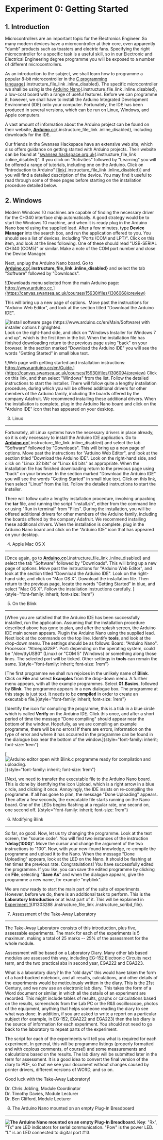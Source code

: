 # Experiment 0: Getting Started

## 1. Introduction

Microcontrollers are an important topic for the Electronics Engineer. So
many modern devices have a microcontroller at their core, even
apparently "dumb" products such as toasters and electric fans.
Specifying the right microcontroller for a specific task is a useful
skill, so in our Electronic and Electrical Engineering degree programme
you will be exposed to a number of different microcontrollers.

As an introduction to the subject, we shall learn how to programme a
popular 8-bit microcontroller in the [C programming
language](<https://en.wikipedia.org/wiki/C_(programming_language)>){.instructure_file_link
.inline_disabled}. The specific microcontroller we shall be using is the
[Arduino
Nano](https://www.arduino.cc/en/pmwiki.php?n=Main/ArduinoBoardNano){.instructure_file_link
.inline_disabled}, a low-cost board with a range of useful features.
Before we can programme it, however, we shall have to install the
Arduino Integrated Development Environment (IDE) onto your computer.
Fortunately, the IDE has been produced in several versions, which can be
run on Linux, Windows, and Apple computers.

A vast amount of information about the Arduino project can be found on
their website,
[**Arduino**.cc](https://www.arduino.cc/){.instructure_file_link
.inline_disabled}, including downloads for the IDE.

Our friends in the Swansea Hackspace have an extensive web site, which
also offers guidance on getting started with Arduino projects. Their
website can be found at
"[swansea.hackspace.org.uk](https://swansea.hackspace.org.uk){.instructure_file_link
.inline_disabled}". If you click on "Activities" followed by "Learning"
you will be offered a range of tutorials, including one on the Arduino.
Click on "Introduction to Arduino"
\[[link](http://swansea.hackspace.org.uk/Tutorials/ArduinoIntro){.instructure_file_link
.inline_disabled}\] and you will find a detailed description of the
device. You may find it useful to read through some of these pages
before starting on the installation procedure detailed below.

## 2. Windows

Modern Windows 10 machines are capable of finding the necessary driver
for the CH340 interface chip automatically. A good strategy would be to
start the Windows 10 machine, and when it is ready plug in the Arduino
Nano board using the supplied lead. After a few minutes, type **Device
Manager** into the search box, and run the application offered to you.
You should see a list of devices, including "Ports (COM and LPT)". Click
on this item, and look at the lines following. One of these should read
"USB-SERIAL CH340 (COM5)" or similar. Make a note of the COM port number
and close the Device Manager.

Next, unplug the Arduino Nano board. Go to
**[Arduino.cc](https://arduino.cc){.instructure_file_link
.inline_disabled}** and select the tab "Software" followed by
"Downloads".

![Downloads menu selected from the main Arduino page:
https://www.arduino.cc.](https://canvas.swansea.ac.uk/courses/15930/files/1306068/preview)

This will bring up a new page of options.  Move past the instructions
for "Arduino Web Editor", and look at the section titled "Download the
Arduino IDE".

![Install software page (https://www.arduino.cc/en/Main/Software) with
installer options
highlighted.](https://canvas.swansea.ac.uk/courses/15930/files/1306083/preview)
Look on the right-hand side, and click on "Windows Installer for Windows
7 and up", which is the first item in the list. When the installation
file has finished downloading return to the previous page using "back"
on your browser. In the section marked "Download the Arduino IDE" you
will see the words "Getting Started" in small blue text.

![Web page with getting started and installation instructions:
https://www.arduino.cc/en/Guide.](https://canvas.swansea.ac.uk/courses/15930/files/1306094/preview)
Click on this link, and then select "Windows" from the list. Follow the
detailed instructions to start the installer. There will follow quite a
lengthy installation procedure, during which you will be offered
additional drivers for other members of the Arduino family, including
the boards offered by the company Adafruit. We recommend installing
these additional drivers. When the installation is complete, plug in the
Arduino Nano board and click on the "Arduino IDE" icon that has appeared
on your desktop.

3. Linux

---

Fortunately, all Linux systems have the necessary drivers in place
already, so it is only necessary to install the Arduino IDE application.
Go to [**Arduino.cc**](https://arduino.cc){.instructure_file_link
.inline_disabled} and select the tab "Software" followed by "Downloads".
This will bring up a new page of options. Move past the instructions for
"Arduino Web Editor", and look at the section titled "Download the
Arduino IDE". Look on the right-hand side, and click on "Linux 32 bits"
or "Linux 64 bits" as appropriate. When the installation file has
finished downloading return to the previous page using "back" on your
browser. In the section marked "Download the Arduino IDE" you will see
the words "Getting Started" in small blue text. Click on this link, then
select "Linux" from the list. Follow the detailed instructions to start
the installer.

There will follow quite a lengthy installation procedure, involving
unpacking the **tar** file, and running the script "install.sh", either
from the command line or using "Run in terminal" from "Files". During
the installation, you will be offered additional drivers for other
members of the Arduino family, including the boards offered by the
company Adafruit. We recommend installing these additional drivers. When
the installation is complete, plug in the Arduino Nano board and click
on the "Arduino IDE" icon that has appeared on your desktop.

4. Apple Mac OS X

---

[Once again, go to
[**Arduino.cc**](https://arduino.cc){.instructure_file_link
.inline_disabled} and select the tab "Software" followed by "Downloads".
This will bring up a new page of options. Move past the instructions for
"Arduino Web Editor", and look at the section titled "Download the
Arduino IDE". Look on the right-hand side, and click on "Mac OS X".
Download the installation file. Then return to the previous page, locate
the words "Getting Started" in blue, and select "Mac OS X". Follow the
installation instructions carefully.
]{style="font-family: inherit; font-size: 1rem"}

5. On the Blink

---

[When you are satisfied that the Arduino IDE has been successfully
installed, run the application. Assuming that the installation procedure
described above has gone to plan, and after the splash screen, the
Arduino IDE main screen appears. Plugin the Arduino Nano using the
supplied lead. Next look at the commands on the top line. Identify
**tools**, and look at the drop-down menu. The settings should be as
follows: Board: "Arduino Nano". Processor: "Atmega328P". Port: depending
on the operating system, could be "/dev/ttyUSB0" (Linux) or "COM 5"
(Windows) or something along those lines. The selected port will be
ticked. Other settings in **tools** can remain the same.
]{style="font-family: inherit; font-size: 1rem"}

[The first programme we shall run rejoices in the unlikely name of
**Blink**. Click on **File** and select **Examples** from the drop-down
menu. A further menu appears, with all the example programmes. Select
**01.Basics**, followed by **Blink**. The programme appears in a new
dialogue box. The programme at this stage is just text. It needs to be
**compiled** in order to create an executable
file.]{style="font-family: inherit; font-size: 1rem"}

[Identify the icon for compiling the programme, this is a tick in a blue
circle which is called **Verify** on the Arduino IDE. Click this once,
and after a short period of time the message "Done compiling" should
appear near the bottom of the window. Hopefully, as we are compiling an
example programme, there will be no errors! If there are errors,
information on the type of error and where it has occurred in the
programme can be found in the dialogue box near the bottom of the
window.]{style="font-family: inherit; font-size: 1rem"}

[![Arduino editor open with Blink.c programme ready for compilation and
uploading.](https://canvas.swansea.ac.uk/courses/15930/files/1306098/preview)
]{style="font-family: inherit; font-size: 1rem"}

[Next, we need to transfer the executable file to the Arduino Nano
board. This is done by identifying the icon Upload, which is a right
arrow in a blue circle, and clicking it once. Annoyingly, the IDE
insists on re-compiling the programme. If all has gone to plan, the
message "Done Uploading" appears. Then after a few seconds, the
executable file starts running on the Nano board. One of the LEDs begins
flashing at a regular rate, one second on, one second off.
]{style="font-family: inherit; font-size: 1rem"}

6. Modifying Blink

---

So far, so good. Now, let us try changing the programme. Look at the
text screen, the "source code". You will find two instances of the
instruction "**delay(1000)**". Move the cursor and change the argument
of the two instructions to "100". Now, with your new-found knowledge,
re-compile the programme and upload it to the Nano. When the message
"Done Uploading" appears, look at the LED on the Nano. It should be
flashing at ten times the previous rate. Congratulations! You have
successfully edited the programme. If you like, you can save the edited
programme by clicking on **File**, selecting "**Save As**" and when the
dialogue appears, give the programme a new name, for example "myblink".

We are now ready to start the main part of the suite of experiments.
However, before we do, there is an additional task to perform. This is
the **Laboratory Introduction** or at least part of it. This will be
explained in [Experiment
1](https://canvas.swansea.ac.uk/courses/15930/files/1303288/download?wrap=1){#1303288
.instructure_file_link .instructure_scribd_file}.

7. Assessment of the Take-Away Laboratory

---

The Take-Away Laboratory consists of this introduction, plus five,
assessable experiments. The mark for each of the experiments is 5
maximum, making a total of 25 marks -- 25% of the assessment for the
whole module.

Assessment will be based on a Laboratory Diary. Many other lab based
modules are assessed this way, including EG-152 Electronic Circuits next
term, and the two practical abs in second year, EGA222 and EGA223.

What is a laboratory diary? In the "old days" this would have taken the
form of a hard-backed notebook, and all results, calculations, and other
details of the experiments would be meticulously written in the diary.
This is the 21st Century, and we now use an electronic lab diary. This
takes the form of a Word document or similar, in which all the details
of an experiment are recorded. This might include tables of results,
graphs or calculations based on the results, screenshots from the Lab PC
or the R&S oscilloscope, photos of the equipment, anything that helps
someone reading the diary to see what was done. In addition, if you are
asked to write a report on a particular subject (for example, in EG-152,
EGA222 and EGA223) then the lab diary is the source of information for
each experiment. You should not need to go back to the laboratory to
repeat parts of the experiment.

The script for each of the experiments will tell you what is required
for each experiment. In general, this will be programme listings
(properly formatted and with copious comments, of course!) and some
measurements and calculations based on the results. The lab diary will
be submitted later in the term for assessment. It is a good idea to
convert the final version of the diary to PDF, so that we see your
document without changes caused by printer drivers, different versions
of WORD, and so on.

Good luck with the Take-Away Laboratory!

Dr. Chris Jobling, Module Coordinator\
Dr. Timothy Davies, Module Lecturer\
Dr. Ben Clifford, Module Lecturer

8. The Arduino Nano mounted on an empty Plug-In Breadboard

---

**![The Arduino Nano mounted on an empty Plug-In
Breadboard.](https://canvas.swansea.ac.uk/courses/15930/files/1306062/preview)
Key**: \"Rx\", \"Tx\" are LED indicators for serial communication.
\"Pow\" is the power LED. \"L\" is an LED connected to digital port
\#13.
